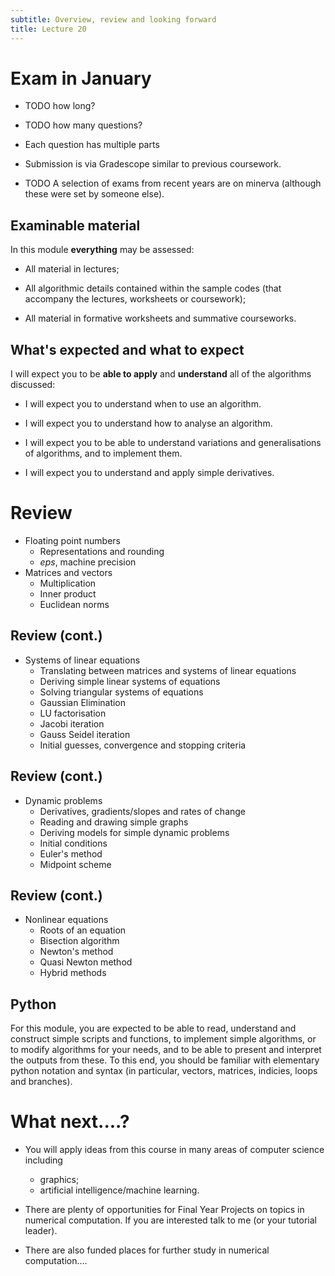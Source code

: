 ```yaml
---
subtitle: Overview, review and looking forward
title: Lecture 20
---
```


# Exam in January

-   TODO how long?

-   TODO how many questions?

-   Each question has multiple parts

-   Submission is via Gradescope similar to previous coursework.

-   TODO A selection of exams from recent years are on minerva (although these were set by someone else).

## Examinable material

In this module **everything** may be assessed:

-   All material in lectures;

-   All algorithmic details contained within the sample codes (that accompany the lectures, worksheets or coursework);

-   All material in formative worksheets and summative courseworks.

## What's expected and what to expect

I will expect you to be **able to apply** and **understand** all of the algorithms discussed:

-   I will expect you to understand when to use an algorithm.

-   I will expect you to understand how to analyse an algorithm.

-   I will expect you to be able to understand variations and generalisations of algorithms, and to implement them.

-   I will expect you to understand and apply simple derivatives.

# Review

-   Floating point numbers
    -   Representations and rounding
    -   $eps$, machine precision
-   Matrices and vectors
    -   Multiplication
    -   Inner product
    -   Euclidean norms

## Review (cont.)

-   Systems of linear equations
    -   Translating between matrices and systems of linear equations
    -   Deriving simple linear systems of equations
    -   Solving triangular systems of equations
    -   Gaussian Elimination
    -   LU factorisation
    -   Jacobi iteration
    -   Gauss Seidel iteration
    -   Initial guesses, convergence and stopping criteria

## Review (cont.)

-   Dynamic problems
    -   Derivatives, gradients/slopes and rates of change
    -   Reading and drawing simple graphs
    -   Deriving models for simple dynamic problems
    -   Initial conditions
    -   Euler's method
    -   Midpoint scheme

## Review (cont.)

-   Nonlinear equations
    -   Roots of an equation
    -   Bisection algorithm
    -   Newton's method
    -   Quasi Newton method
    -   Hybrid methods

## Python

For this module, you are expected to be able to read, understand and construct simple scripts and functions, to implement simple algorithms, or to modify algorithms for your needs, and to be able to present and interpret the outputs from these. To this end, you should be familiar with elementary python notation and syntax (in particular, vectors, matrices, indicies, loops and branches).

# What next....?

-   You will apply ideas from this course in many areas of computer science including

    -   graphics;
    -   artificial intelligence/machine learning.

-   There are plenty of opportunities for Final Year Projects on topics in numerical computation. If you are interested talk to me (or your tutorial leader).

-   There are also funded places for further study in numerical computation....

